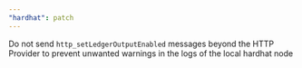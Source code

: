 ```yaml
---
"hardhat": patch
---
```


Do not send `http_setLedgerOutputEnabled` messages beyond the HTTP Provider to prevent unwanted warnings in the logs of the local hardhat node
